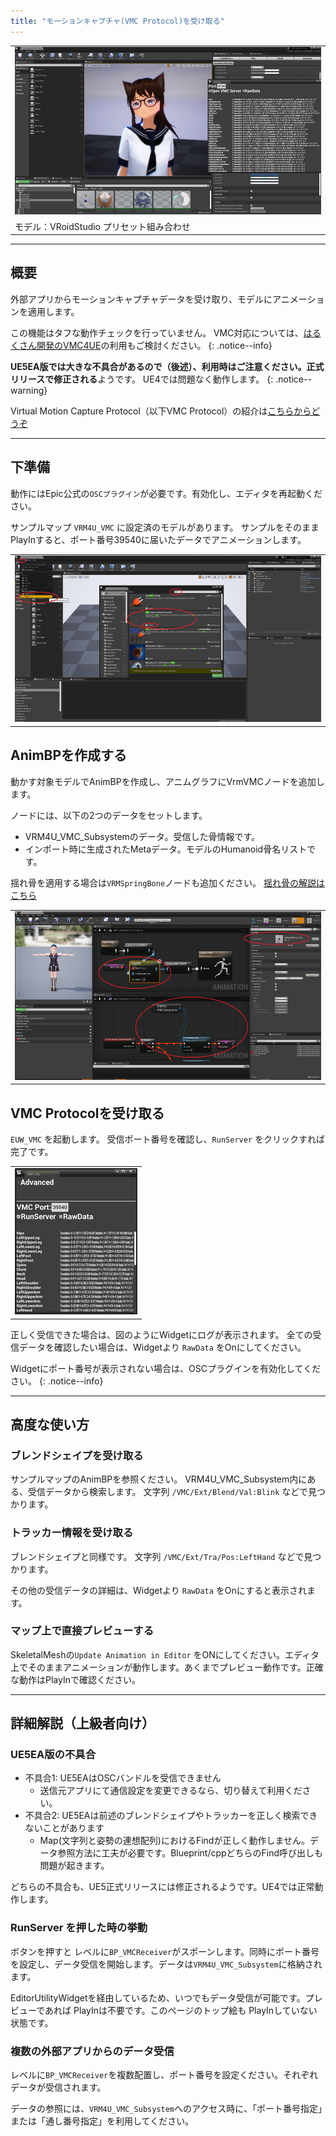 ```yaml
---
title: "モーションキャプチャ(VMC Protocol)を受け取る"
---
```


||
|-|
|[![](./assets/images/small/08a_top.png)](../assets/images/08a_top.png)|
|モデル：VRoidStudio プリセット組み合わせ|

----

## 概要

外部アプリからモーションキャプチャデータを受け取り、モデルにアニメーションを適用します。

この機能はタフな動作チェックを行っていません。
VMC対応については、[はるくさん開発のVMC4UE](https://github.com/HAL9HARUKU/VMC4UE)の利用もご検討ください。
{: .notice--info}

**UE5EA版では大きな不具合があるので（後述）、利用時はご注意ください。正式リリースで修正される**ようです。
UE4では問題なく動作します。
{: .notice--warning}

Virtual Motion Capture Protocol（以下VMC Protocol）の紹介は[こちらからどうぞ](https://protocol.vmc.info/)


----

## 下準備

動作にはEpic公式の`OSCプラグイン`が必要です。有効化し、エディタを再起動ください。

サンプルマップ `VRM4U_VMC` に設定済のモデルがあります。
サンプルをそのままPlayInすると、ポート番号39540に届いたデータでアニメーションします。

||
|-|
|[![](./assets/images/small/08a_plugin.png)](../assets/images/small/08a_plugin.png)|

## AnimBPを作成する

動かす対象モデルでAnimBPを作成し、アニムグラフにVrmVMCノードを追加します。

ノードには、以下の2つのデータをセットします。
 - VRM4U_VMC_Subsystemのデータ。受信した骨情報です。
 - インポート時に生成されたMetaデータ。モデルのHumanoid骨名リストです。

揺れ骨を適用する場合は`VRMSpringBone`ノードも追加ください。
[揺れ骨の解説はこちら](../01_animation/)

||
|-|
|[![](./assets/images/small/08a_node.png)](../assets/images/small/08a_node.png)|


## VMC Protocolを受け取る

`EUW_VMC` を起動します。
受信ポート番号を確認し、`RunServer` をクリックすれば完了です。

||
|-|
|[![](./assets/images/small/08a_panel.png)](../assets/images/small/08a_panel.png)|

正しく受信できた場合は、図のようにWidgetにログが表示されます。
全ての受信データを確認したい場合は、Widgetより `RawData` をOnにしてください。

Widgetにポート番号が表示されない場合は、OSCプラグインを有効化してください。
{: .notice--info}

----

## 高度な使い方

### ブレンドシェイプを受け取る

サンプルマップのAnimBPを参照ください。
VRM4U_VMC_Subsystem内にある、受信データから検索します。
文字列 `/VMC/Ext/Blend/Val:Blink` などで見つかります。

### トラッカー情報を受け取る

ブレンドシェイプと同様です。
文字列 `/VMC/Ext/Tra/Pos:LeftHand` などで見つかります。

その他の受信データの詳細は、Widgetより `RawData` をOnにすると表示されます。

### マップ上で直接プレビューする

SkeletalMeshの`Update Animation in Editor` をONにしてください。エディタ上でそのままアニメーションが動作します。あくまでプレビュー動作です。正確な動作はPlayInで確認ください。

----

## 詳細解説（上級者向け）

### UE5EA版の不具合

 - 不具合1: UE5EAはOSCバンドルを受信できません
   - 送信元アプリにて通信設定を変更できるなら、切り替えて利用ください。
 - 不具合2: UE5EAは前述のブレンドシェイプやトラッカーを正しく検索できないことがあります
   - Map(文字列と姿勢の連想配列)におけるFindが正しく動作しません。データ参照方法に工夫が必要です。Blueprint/cppどちらのFind呼び出しも問題が起きます。

どちらの不具合も、UE5正式リリースには修正されるようです。UE4では正常動作します。

### RunServer を押した時の挙動

ボタンを押すと レベルに`BP_VMCReceiver`がスポーンします。同時にポート番号を設定し、データ受信を開始します。データは`VRM4U_VMC_Subsystem`に格納されます。

EditorUtilityWidgetを経由しているため、いつでもデータ受信が可能です。プレビューであれば PlayInは不要です。このページのトップ絵も PlayInしていない状態です。

### 複数の外部アプリからのデータ受信

レベルに`BP_VMCReceiver`を複数配置し、ポート番号を設定ください。それぞれデータが受信されます。

データの参照には、`VRM4U_VMC_Subsystem`へのアクセス時に、「ポート番号指定」または「通し番号指定」を利用してください。